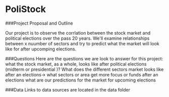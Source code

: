 # PoliStock

###Project Proposal and Outline

Our project is to observe the corrlation between the stock market and political elections over the pass 20 years. We'll examine relationships between x nuumber of sectors and try to predict what the market will look like for after upcomping elections.

###Questions
Here are the questions we are look to answer for this project:
what the stock market, as a whole, looks like after political elections (midterm or presidential )?
What does the different sectors market looks like after an elections-> what sectors or area get more focus or funds after an elections
what are our predictions for the market for upcoming elections

###Data
Links to data sources are located in the data folder
